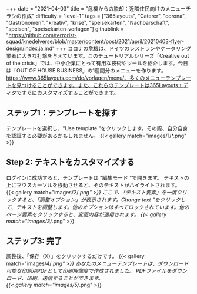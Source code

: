 +++
date = "2021-04-03"
title = "危機からの脱却：近隣住民向けのメニューチラシの作成"
difficulty = "level-1"
tags = ["365layouts", "Caterer", "corona", "Gastronomen", "kreativ", "krise", "speisekarten", "Nachbarschaft", "speisen", "speisekarten-vorlagen"]
githublink = "https://github.com/terrorist-squad/knedelverse/blob/master/content/post/2021/april/20210403-flyer-design/index.ja.md"
+++
コロナの危機は、ドイツのレストランやケータリング業者に大きな打撃を与えています。このチュートリアルシリーズ「Creative out of the crisis」では、中小企業にとって有用な技術やツールを紹介します。今日は「OUT OF HOUSE BUSINESS」の1週間分のメニューを作ります。https://www.365layouts.com/de/vorlagen/menu/、多くのメニューテンプレートを見つけることができます。また、これらのテンプレートは365Layoutsエディタですぐにカスタマイズすることができます。
## ステップ1：テンプレートを探す
テンプレートを選択し、"Use template "をクリックします。その際、自分自身を認証する必要があるかもしれません。
{{< gallery match="images/1/*.png" >}}

## Step 2: テキストをカスタマイズする
ログインに成功すると、テンプレートは "編集モード "で開きます。  テキストの上にマウスカーソルを移動させると、そのテキストがハイライトされます。  
{{< gallery match="images/2/*.png" >}}
ここで、「テキスト要素」を一度クリックすると、「調整オプション」が表示されます。Change text "をクリックして、テキストを調整します。他のオプションはすべてロックされています。他のページ要素をクリックすると、変更内容が適用されます。
{{< gallery match="images/3/*.png" >}}

## ステップ3: 完了
調整後、「保存（X）」をクリックするだけです。
{{< gallery match="images/4/*.png" >}}
あなたのメニューテンプレートは、ダウンロード可能な印刷用PDFとして印刷解像度で作成されました。  PDFファイルをダウンロード、印刷、送信することができます。   
{{< gallery match="images/5/*.png" >}}
